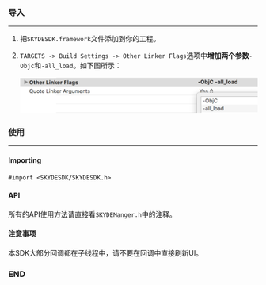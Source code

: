 ### 导入
***

1. 把`SKYDESDK.framework`文件添加到你的工程。
2. `TARGETS -> Build Settings -> Other Linker Flags`选项中**增加两个参数**`-Objc`和`-all_load`。如下图所示：

	![](https://github.com/sunyawang/sywimgs/blob/master/framework-config-1.png?raw=true)



### 使用

***

#### Importing

	#import <SKYDESDK/SKYDESDK.h>

#### API

所有的API使用方法请直接看`SKYDEManger.h`中的注释。

#### 注意事项

本SDK大部分回调都在子线程中，请不要在回调中直接刷新UI。

### END